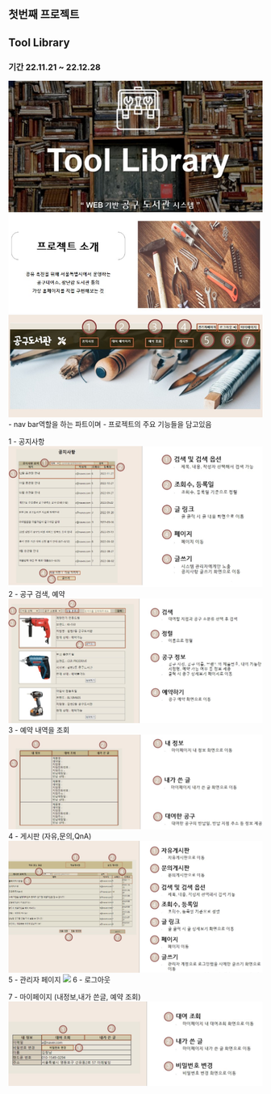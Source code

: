 ## 첫번째 프로젝트
## Tool Library

### 기간 22.11.21 ~ 22.12.28
<img src="/picture/main1.jpg">
<img src="/picture/main3.jpg">
<img src="/picture/main2.jpg">
- nav bar역할을 하는 파트이며
- 프로젝트의 주요 기능들을 담고있음

1 - 공지사항
<img src="/picture/function2.jpg">
2 - 공구 검색, 예약 
<img src="/picture/function3.jpg">
3 - 예약 내역을 조회
<img src="/picture/function4.jpg">
4 - 게시판 
(자유,문의,QnA) 
<img src="/picture/function5.jpg">
5 - 관리자 페이지
<img src=".picture/function6.jpg">
6 - 로그아웃

7 - 마이페이지
 (내정보,내가 쓴글, 예약 조회)
<img src="/picture/function7.jpg">
